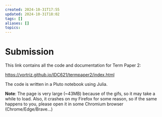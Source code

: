 ```yaml
---
created: 2024-10-31T17:55
updated: 2024-10-31T18:02
tags: []
aliases: []
topics: 
---
```


# Submission

This link contains all the code and documentation for Term Paper 2:

https://vortriz.github.io/IDC621/termpaper2/index.html

The code is written in a Pluto notebook using Julia.

**Note**: The page is very large (~43MB) because of the gifs, so it may take a while to load. Also, it crashes on my Firefox for some reason, so if the same happens to you, please open it in some Chromium browser (Chrome/Edge/Brave...)